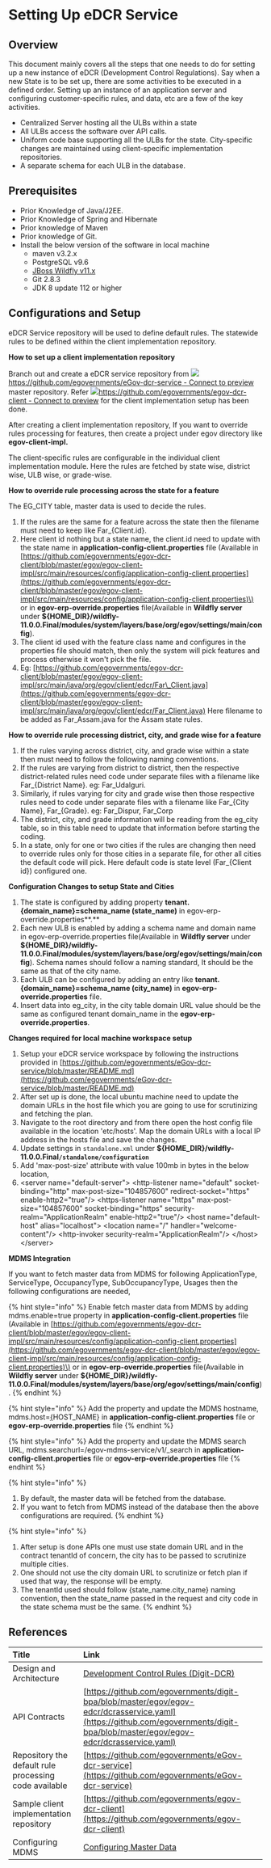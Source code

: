 # Setting Up eDCR Service

## Overview

This document mainly covers all the steps that one needs to do for setting up a new instance of eDCR \(Development Control Regulations\). Say when a new State is to be set up, there are some activities to be executed in a defined order. Setting up an instance of an application server and configuring customer-specific rules, and data, etc are a few of the key activities.

* Centralized Server hosting all the ULBs within a state
* All ULBs access the software over API calls.
* Uniform code base supporting all the ULBs for the state. City-specific changes are maintained using client-specific implementation repositories.
* A separate schema for each ULB in the database.

## Prerequisites

* Prior Knowledge of Java/J2EE.
* Prior Knowledge of Spring and Hibernate
* Prior knowledge of Maven
* Prior knowledge of Git.
* Install the below version of the software in local machine
  * maven v3.2.x
  * PostgreSQL v9.6
  * [JBoss Wildfly v11.x](https://devops.egovernments.org/Downloads/wildfly/wildfly-11.0.0.Final.zip)
  * Git 2.8.3
  * JDK 8 update 112 or higher

## Configurations and Setup

eDCR Service repository will be used to define default rules. The statewide rules to be defined within the client implementation repository.

**How to set up a client implementation repository**

Branch out and create a eDCR service repository from [![](https://github.githubassets.com/favicon.ico)https://github.com/egovernments/eGov-dcr-service - Connect to preview](https://github.com/egovernments/eGov-dcr-service) master repository. Refer [![](https://github.githubassets.com/favicon.ico)https://github.com/egovernments/egov-dcr-client - Connect to preview](https://github.com/egovernments/egov-dcr-client) for the client implementation setup has been done.

After creating a client implementation repository, If you want to override rules processing for features, then create a project under egov directory like **egov-client-impl.**

The client-specific rules are configurable in the individual client implementation module. Here the rules are fetched by state wise, district wise, ULB wise, or grade-wise.

**How to override rule processing across the state for a feature**

The EG\_CITY table, master data is used to decide the rules.

1. If the rules are the same for a feature across the state then the filename must need to keep like Far\_{Client.id}.
2. Here client id nothing but a state name, the client.id need to update with the state name in **application-config-client.properties** file \(Available in [https://github.com/egovernments/egov-dcr-client/blob/master/egov/egov-client-impl/src/main/resources/config/application-config-client.properties](https://github.com/egovernments/egov-dcr-client/blob/master/egov/egov-client-impl/src/main/resources/config/application-config-client.properties)\) or in **egov-erp-override.properties** file\(Available in **Wildfly server** under **${HOME\_DIR}/wildfly-11.0.0.Final/modules/system/layers/base/org/egov/settings/main/config**\).
3. The client id used with the feature class name and configures in the properties file should match, then only the system will pick features and process otherwise it won't pick the file.
4. Eg: [https://github.com/egovernments/egov-dcr-client/blob/master/egov/egov-client-impl/src/main/java/org/egov/client/edcr/Far\_Client.java](https://github.com/egovernments/egov-dcr-client/blob/master/egov/egov-client-impl/src/main/java/org/egov/client/edcr/Far_Client.java) Here filename to be added as Far\_Assam.java for the Assam state rules.

**How to override rule processing district, city, and grade wise for a feature**

1. If the rules varying across district, city, and grade wise within a state then must need to follow the following naming conventions.
2. If the rules are varying from district to district, then the respective district-related rules need code under separate files with a filename like Far\_{District Name}. eg: Far\_Udalguri.
3. Similarly, if rules varying for city and grade wise then those respective rules need to code under separate files with a filename like Far\_{City Name}, Far\_{Grade}. eg: Far\_Dispur, Far\_Corp
4. The district, city, and grade information will be reading from the eg\_city table, so in this table need to update that information before starting the coding.
5. In a state, only for one or two cities if the rules are changing then need to override rules only for those cities in a separate file, for other all cities the default code will pick. Here default code is state level \(Far\_{Client id}\) configured one.

**Configuration Changes to setup State and Cities**

1. The state is configured by adding property **tenant.{domain\_name}=schema\_name \(state\_name\)** in egov-erp-override.properties**.**
2. Each new ULB is enabled by adding a schema name and domain name in egov-erp-override.properties file\(Available in **Wildfly server** under **${HOME\_DIR}/wildfly-11.0.0.Final/modules/system/layers/base/org/egov/settings/main/config**\). Schema names should follow a naming standard, It should be the same as that of the city name.
3. Each ULB can be configured by adding an entry like **tenant.{domain\_name}=schema\_name \(city\_name\)** in **egov-erp-override.properties** file.
4. Insert data into eg\_city, in the city table domain URL value should be the same as configured tenant domain\_name in the **egov-erp-override.properties**.

**Changes required for local machine workspace setup**

1. Setup your eDCR service workspace by following the instructions provided in [https://github.com/egovernments/eGov-dcr-service/blob/master/README.md](https://github.com/egovernments/eGov-dcr-service/blob/master/README.md)
2. After set up is done, the local ubuntu machine need to update the domain URLs in the host file which you are going to use for scrutinizing and fetching the plan.
3. Navigate to the root directory and from there open the host config file available in the location 'etc/hosts'. Map the domain URLs with a local IP address in the hosts file and save the changes.
4. Update settings in `standalone.xml` under **${HOME\_DIR}/wildfly-11.0.0.Final`/standalone/configuration`**
5. Add 'max-post-size' attribute with value 100mb in bytes in the below location,
6. &lt;server name="default-server"&gt; &lt;http-listener name="default" socket-binding="http" max-post-size="104857600" redirect-socket="https" enable-http2="true"/&gt; &lt;https-listener name="https" max-post-size="104857600"  socket-binding="https" security-realm="ApplicationRealm" enable-http2="true"/&gt; &lt;host name="default-host" alias="localhost"&gt; &lt;location name="/" handler="welcome-content"/&gt; &lt;http-invoker security-realm="ApplicationRealm"/&gt; &lt;/host&gt; &lt;/server&gt;

**MDMS Integration**

If you want to fetch master data from MDMS for following ApplicationType, ServiceType, OccupancyType, SubOccupancyType, Usages then the following configurations are needed,

{% hint style="info" %}
Enable fetch master data from MDMS by adding mdms.enable=true property in **application-config-client.properties** file \(Available in [https://github.com/egovernments/egov-dcr-client/blob/master/egov/egov-client-impl/src/main/resources/config/application-config-client.properties](https://github.com/egovernments/egov-dcr-client/blob/master/egov/egov-client-impl/src/main/resources/config/application-config-client.properties)\) or in **egov-erp-override.properties** file\(Available in **Wildfly server** under **${HOME\_DIR}/wildfly-11.0.0.Final/modules/system/layers/base/org/egov/settings/main/config**\).
{% endhint %}

{% hint style="info" %}
Add the property and update the MDMS hostname, mdms.host=[{](https://egov-micro-dev.egovernments.org/)HOST\_NAME} in **application-config-client.properties** file or **egov-erp-override.properties** file
{% endhint %}

{% hint style="info" %}
Add the property and update the MDMS search URL, mdms.searchurl=/egov-mdms-service/v1/\_search in **application-config-client.properties** file or **egov-erp-override.properties** file
{% endhint %}

{% hint style="info" %}
1. By default, the master data will be fetched from the database.
2. If you want to fetch from MDMS instead of the database then the above configurations are required.
{% endhint %}

{% hint style="info" %}
1. After setup is done APIs one must use state domain URL and in the contract tenantId of concern, the city has to be passed to scrutinize multiple cities.
2. One should not use the city domain URL to scrutinize or fetch plan if used that way, the response will be empty.
3. The tenantId used should follow {state\_name.city\_name} naming convention, then the state\_name passed in the request and city code in the state schema must be the same.
{% endhint %}

## References

| Title | Link |
| :--- | :--- |
| Design and Architecture | [Development Control Rules \(Digit-DCR\)](https://digit-discuss.atlassian.net/wiki/spaces/BPA/pages/49709173) |
| API Contracts | [https://github.com/egovernments/digit-bpa/blob/master/egov/egov-edcr/dcrasservice.yaml](https://github.com/egovernments/digit-bpa/blob/master/egov/egov-edcr/dcrasservice.yaml) |
| Repository the default rule processing code available | [https://github.com/egovernments/eGov-dcr-service](https://github.com/egovernments/eGov-dcr-service) |
| Sample client implementation repository | [https://github.com/egovernments/egov-dcr-client](https://github.com/egovernments/egov-dcr-client) |
| Configuring MDMS | [Configuring Master Data](https://digit-discuss.atlassian.net/wiki/spaces/DD/pages/644349987/Configuring+Master+Data) |

